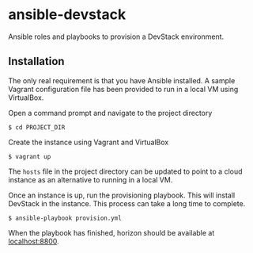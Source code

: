 # ansible-devstack

Ansible roles and playbooks to provision a DevStack environment.

## Installation

The only real requirement is that you have Ansible installed. A sample Vagrant configuration file has been provided to run in a local VM using VirtualBox.

Open a command prompt and navigate to the project directory

    $ cd PROJECT_DIR

Create the instance using Vagrant and VirtualBox

    $ vagrant up

The ```hosts``` file in the project directory can be updated to point to a cloud instance as an alternative to running in a local VM.

Once an instance is up, run the provisioning playbook. This will install DevStack in the instance. This process can take a long time to complete.

    $ ansible-playbook provision.yml

When the playbook has finished, horizon should be available at [localhost:8800](http://localhost:8800).
